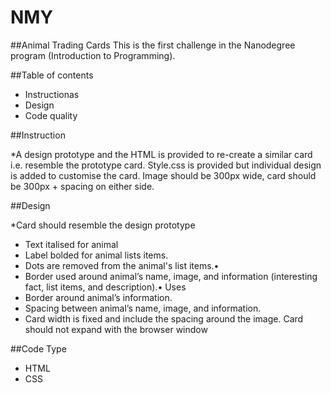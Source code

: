 # NMY

##Animal Trading Cards
This is the first challenge in the Nanodegree program
(Introduction to Programming).

##Table of contents

- Instructionas
- Design
- Code quality

##Instruction

*A design prototype and the HTML is provided to re-create
a similar card i.e. resemble the prototype card. Style.css
is provided but individual design is added to customise the
card. Image should be 300px wide, card should be 300px + spacing on either side.

##Design

*Card should resemble the design prototype

- Text italised for animal 
- Label bolded for animal lists items.
- Dots are removed from the animal's list items.•	
- Border used around animal’s name, image, and information (interesting fact, list items, and description).•	Uses 
- Border around animal’s information.
- Spacing between animal’s name, image, and information.
- Card width is fixed and include the spacing around the image. Card should not expand with the browser window

##Code Type

- HTML
- CSS

